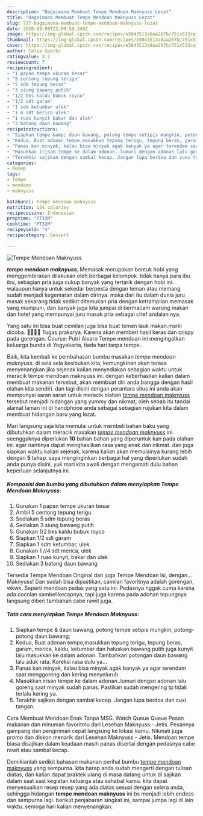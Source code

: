 ```yaml
---
description: "Bagaimana Membuat Tempe Mendoan Maknyuss Lezat"
title: "Bagaimana Membuat Tempe Mendoan Maknyuss Lezat"
slug: 717-bagaimana-membuat-tempe-mendoan-maknyuss-lezat
date: 2020-09-08T22:09:59.249Z
image: https://img-global.cpcdn.com/recipes/e5043513a8aa267b/751x532cq70/tempe-mendoan-maknyuss-foto-resep-utama.jpg
thumbnail: https://img-global.cpcdn.com/recipes/e5043513a8aa267b/751x532cq70/tempe-mendoan-maknyuss-foto-resep-utama.jpg
cover: https://img-global.cpcdn.com/recipes/e5043513a8aa267b/751x532cq70/tempe-mendoan-maknyuss-foto-resep-utama.jpg
author: Celia Sparks
ratingvalue: 3.7
reviewcount: 7
recipeingredient:
- "1 papan tempe ukuran besar"
- "5 centong tepung terigu"
- "5 sdm tepung beras"
- "3 siung bawang putih"
- "1/2 bks kaldu bubuk royco"
- "1/2 sdt garam"
- "1 sdm ketumbar ulek"
- "1 4 sdt merica ulek"
- "1 ruas kunyit bakar dan ulek"
- "3 batang daun bawang"
recipeinstructions:
- "Siapkan tempe &amp; daun bawang, potong tempe setipis mungkin, potong-potong daun bawang;"
- "Kedua, Buat adonan tempe,masukkan tepung terigu, tepung beras, garam, merica, kaldu, ketumbar dan haluskan bawang putih juga kunyit lalu masukkan ke dalam adonan. Tambahkan potongan daun bawang lalu aduk rata. Koreksi rasa dulu ya..."
- "Panas kan minyak, kalau bisa minyak agak banyak ya agar terendam saat menggoreng dan kering menyeluruh."
- "Masukkan irisan tempe ke dalam adonan..lumuri dengan adonan lalu goreng saat minyak sudah panas. Pastikan sudah mengering tp tidak terlalu kering ya."
- "Terakhir sajikan dengan sambal kecap. Jangan lupa berdoa dan cuxi tangan."
categories:
- Resep
tags:
- tempe
- mendoan
- maknyuss

katakunci: tempe mendoan maknyuss 
nutrition: 134 calories
recipecuisine: Indonesian
preptime: "PT33M"
cooktime: "PT32M"
recipeyield: "4"
recipecategory: Dessert

---
```



![Tempe Mendoan Maknyuss](https://img-global.cpcdn.com/recipes/e5043513a8aa267b/751x532cq70/tempe-mendoan-maknyuss-foto-resep-utama.jpg)

<b><i>tempe mendoan maknyuss</i></b>, Memasak merupakan bentuk hobi yang menggembirakan dilakukan oleh berbagai kelompok. tidak hanya para ibu ibu, sebagian pria juga cukup banyak yang tertarik dengan hobi ini. walaupun hanya untuk sekedar berpesta dengan teman atau memang sudah menjadi kegemaran dalam dirinya. maka dari itu dalam dunia juru masak sekarang tidak sedikit ditemukan pria dengan ketrampilan memasak yang mumpuni, dan banyak juga kita jumpai di bermacam warung makan dan hotel yang mempunyai juru masak pria sebagai chef andalan nya.

Yang satu ini bisa buat cemilan juga bisa buat temen lauk makan.mariii dicoba. 🥓🥩🥓🥩 Tugas prakarya. Karena akan memberi hasil keras dan crispy pada gorengan. Course: Putri Alvaro Tempe mendoan ini mengingatkan keluarga bunda di Yogyakarta, tiada hari tanpa tempe.

Baik, kita kembali ke pembahasan bumbu masakan <i>tempe mendoan maknyuss</i>. di sela sela kesibukan kita, kemungkinan akan terasa menyenangkan jika sejenak kalian menyediakan sebagian waktu untuk meracik tempe mendoan maknyuss ini. dengan keberhasilan kalian dalam membuat makanan tersebut, akan membuat diri anda bangga dengan hasil olahan kita sendiri. dan lagi disini dengan perantara situs ini anda akan mempunyai saran saran untuk meracik olahan <u>tempe mendoan maknyuss</u> tersebut menjadi hidangan yang yummy dan nikmat, oleh sebab itu tandai alamat laman ini di handphone anda sebagai sebagian rujukan kita dalam membuat hidangan baru yang lezat.


Mari langsung saja kita memulai untuk membeli bahan baku yang dibutuhkan dalam meracik masakan <u><i>tempe mendoan maknyuss</i></u> ini. seenggaknya diperlukan <b>10</b> bahan bahan yang diperuntuk kan pada olahan ini. agar nantinya dapat menghasilkan rasa yang enak dan nikmat. dan juga siapkan waktu kalian sejenak, karena kalian akan memulainya kurang lebih dengan <b>5</b> tahap. saya menginginkan berbagai hal yang diperlukan sudah anda punya disini, yuk mari kita awali dengan mengamati dulu bahan keperluan selanjutnya ini.

<!--inarticleads1-->

##### Komposisi dan bumbu yang dibutuhkan dalam menyiapkan Tempe Mendoan Maknyuss:

1. Gunakan 1 papan tempe ukuran besar
1. Ambil 5 centong tepung terigu
1. Sediakan 5 sdm tepung beras
1. Sediakan 3 siung bawang putih
1. Gunakan 1/2 bks kaldu bubuk royco
1. Siapkan 1/2 sdt garam
1. Siapkan 1 sdm ketumbar, ulek
1. Gunakan 1 //4 sdt merica, ulek
1. Siapkan 1 ruas kunyit, bakar dan ulek
1. Sediakan 3 batang daun bawang


Tersedia Tempe Mendoan Original dan juga Tempe Mendoan Isi, dengan… Maknyuss! Dan sudah bisa dipastikan, camilan favoritnya adalah gorengan, wkwk. Seperti mendoan pedas yang satu ini. Pedasnya nggak cuma karena ada cocolan sambel kecapnya, tapi juga karena pada adonan tepungnya langsung diberi tambahan cabe rawit juga. 

<!--inarticleads2-->

##### Tata cara menyiapkan Tempe Mendoan Maknyuss:

1. Siapkan tempe &amp; daun bawang, potong tempe setipis mungkin, potong-potong daun bawang;
1. Kedua, Buat adonan tempe,masukkan tepung terigu, tepung beras, garam, merica, kaldu, ketumbar dan haluskan bawang putih juga kunyit lalu masukkan ke dalam adonan. Tambahkan potongan daun bawang lalu aduk rata. Koreksi rasa dulu ya...
1. Panas kan minyak, kalau bisa minyak agak banyak ya agar terendam saat menggoreng dan kering menyeluruh.
1. Masukkan irisan tempe ke dalam adonan..lumuri dengan adonan lalu goreng saat minyak sudah panas. Pastikan sudah mengering tp tidak terlalu kering ya.
1. Terakhir sajikan dengan sambal kecap. Jangan lupa berdoa dan cuxi tangan.


Cara Membuat Mendoan Enak Tanpa MSG. Watch Queue Queue Pesan makanan dan minuman favoritmu dari Lesehan Maknyuss - Jetis. Pesannya gampang dan pengiriman cepat langsung ke lokasi kamu. Nikmati juga promo dan diskon menarik dari Lesehan Maknyuss - Jetis. Mendoan tempe biasa disajikan dalam keadaan masih panas disertai dengan pedasnya cabe rawit atau sambal kecap. 

Demikianlah sedikit bahasan makanan perihal bumbu <u>tempe mendoan maknyuss</u> yang sempurna. kita harap anda sudah mengerti dengan tulisan diatas, dan kalian dapat praktek ulang di masa datang untuk di sajikan dalam saat saat kegiatan keluarga atau sahabat kamu. kita dapat menyesuaikan resep resep yang ada diatas sesuai dengan selera anda, sehingga hidangan <b>tempe mendoan maknyuss</b> ini bs menjadi lebih endess dan sempurna lagi. berikut penjabaran singkat ini, sampai jumpa lagi di lain waktu. semoga hari kalian menyenangkan.
